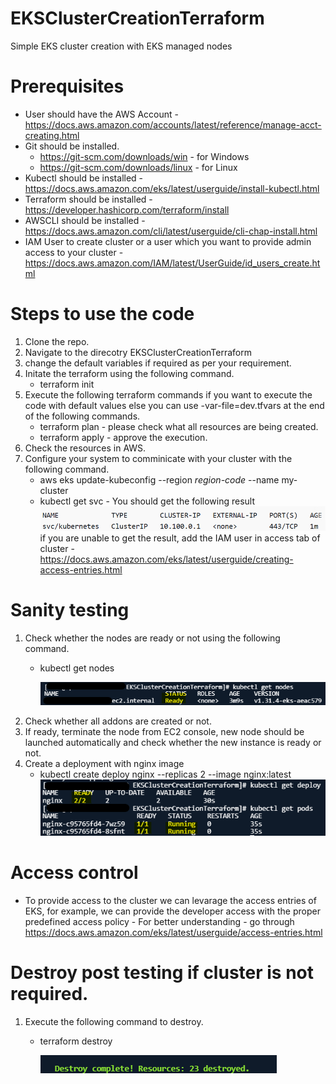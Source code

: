# EKSClusterCreationTerraform
Simple EKS cluster creation with EKS managed nodes

# Prerequisites
* User should have the AWS Account - https://docs.aws.amazon.com/accounts/latest/reference/manage-acct-creating.html
* Git should be installed.
    * https://git-scm.com/downloads/win - for Windows
    * https://git-scm.com/downloads/linux - for Linux
* Kubectl should be installed - https://docs.aws.amazon.com/eks/latest/userguide/install-kubectl.html
* Terraform should be installed - https://developer.hashicorp.com/terraform/install
* AWSCLI should be installed - https://docs.aws.amazon.com/cli/latest/userguide/cli-chap-install.html
* IAM User to create cluster or a user which you want to provide admin access to your cluster - https://docs.aws.amazon.com/IAM/latest/UserGuide/id_users_create.html

# Steps to use the code

1. Clone the repo.
2. Navigate to the direcotry EKSClusterCreationTerraform
3. change the default variables if required as per your requirement.
4. Initate the terraform using the following command.
    * terraform init
4. Execute the following terraform commands if you want to execute the code with default values else you can use -var-file=dev.tfvars at the end of the following commands.
    * terraform plan - please check what all resources are being created.
    * terraform apply - approve the execution.
5. Check the resources in AWS.
6. Configure your system to comminicate with your cluster with the following command.
    * aws eks update-kubeconfig --region <em>region-code</em> --name </em>my-cluster</em>
    * kubectl get svc - You should get the following result
    ![alt text](image.png) 
    if you are unable to get the result, add the IAM user in access tab of cluster - https://docs.aws.amazon.com/eks/latest/userguide/creating-access-entries.html

# Sanity testing

1. Check whether the nodes are ready or not using the following command.
    * kubectl get nodes
    
        ![alt text](image-3.png)
2. Check whether all addons are created or not. 
3. If ready, terminate the node from EC2 console, new node should be launched automatically and check whether the new instance is ready or not.
4. Create a deployment with nginx image
    * kubectl create deploy nginx --replicas 2 --image nginx:latest
    ![alt text](image-2.png)

# Access control

* To provide access to the cluster we can levarage the access entries of EKS, for example, we can provide the developer access with the proper predefined access policy - For better understanding - go through https://docs.aws.amazon.com/eks/latest/userguide/access-entries.html

# Destroy post testing if cluster is not required.

1. Execute the following command to destroy.
    * terraform destroy
    
        ![alt text](image-1.png)

